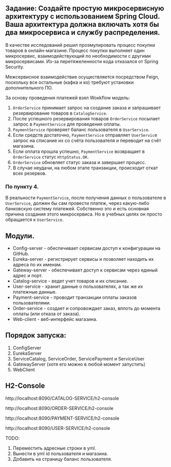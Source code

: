 ## Задание: Создайте простую микросервисную архитектуру с использованием Spring Cloud. Ваша архитектура должна включать хотя бы два микросервиса и службу распределения.

В качестве исследований решил проэмулировать процесс покупки
товаров в онлайн-магазине. Процесс покупки выполняет один микросервис,
взаимодействующий по необходимости с другими микросервисами. 
Из-за перетяжеленности кода отказался от Spring Security. 

Межсервисное взаимодействие осуществляется посредством Feign, 
поскольку все остальные (кафка и ко) требуют установки дополнительного
ПО. 

За основу проведения платежей взял Woкkflow модель:  

1) `OrderService` принимает запрос на создание заказа и запрашивает резервирование товаров в `CatalogService`.
2) После успешного резервирования товаров `OrderService` посылает запрос в `PaymentService` для проведения оплаты.
3) `PaymentService` проверяет баланс пользователя в `UserService`.
4) Если средств достаточно, `PaymentService` отправляет `UserServic`e запрос на списание их со счёта пользователя и переводит на счёт магазина.
5) Если оплата прошла успешно, `PaymentService` возвращает в `OrderService` статус `HttpStatus.OK`.
6) `OrderService` обновляет статус заказа и завершает процесс.
7) В случае неудачи, на любом этапе транзакции, происходит откат всех резервов.

### По пункту 4. 
В реальности `PaymentService`, после получения данных о пользователе
в `UserService`, должен бы сам провести платеж, через какую-либо
банковскую систему платежей. Собственно это и есть основная причина 
создания этого микросервиса. Но в учебных целях он просто 
обращается к `UserService`. 

## Модули.
- Config-server - обеспечивает сервисам доступ к конфигурации на GitHub.
- Eureka-server - регистрирует сервисы и позволяет находить их адреса по их именам.
- Gateway-server - обеспечивает доступ к сервисам через единый адрес и порт.
- Catalog-service - ведет учет товаров и их списание.
- User-service - хранит данные о пользователях, а так же их платежные данные.
- Payment-service - проводит транзакции оплаты заказов пользователями.
- Order-service - создает и сопровождает заказ, вплоть до момента оплаты (или отказа от заказа).
- Web-client - веб-интерфейс магазина.

## Порядок запуска:
1) ConfigServer
2) EurekaServer
3) ServiceCatalog, ServiceOrder, ServicePayment и ServiceUser
4) GatewayServer (хотя его можно в любой момент запустить)
5) WebClient


## H2-Console

http://localhost:8090/CATALOG-SERVICE/h2-console

http://localhost:8090/ORDER-SERVICE/h2-console

http://localhost:8090/PAYMENT-SERVICE/h2-console

http://localhost:8090/USER-SERVICE/h2-console

TODO:

1) Переместить адресные строки в yml.
2) Вынести в yml id пользователя и магазина.
3) Добавить на страницу баланс пользователя.